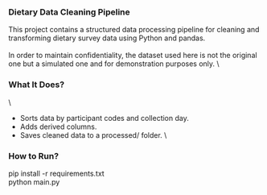 ### Dietary Data Cleaning Pipeline
This project contains a structured data processing pipeline for cleaning and transforming dietary survey data using Python and pandas.\
\
In order to maintain confidentiality, the dataset used here is not the original one but a simulated one and for demonstration purposes only.
\
### What It Does?
\
- Sorts data by participant codes and collection day.
- Adds derived columns.
- Saves cleaned data to a processed/ folder.
\
### How to Run?
pip install -r requirements.txt
\
python main.py



